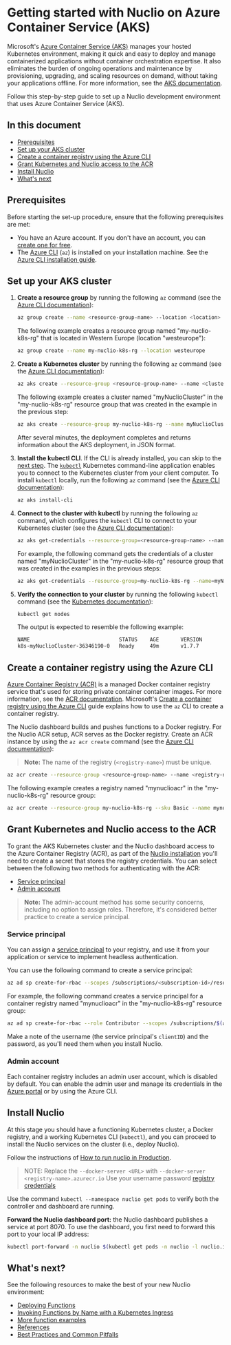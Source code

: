 # Getting started with Nuclio on Azure Container Service (AKS)

Microsoft's [Azure Container Service (AKS)](https://azure.microsoft.com/services/container-service/) manages your hosted Kubernetes environment, making it quick and easy to deploy and manage containerized applications without container orchestration expertise. 
It also eliminates the burden of ongoing operations and maintenance by provisioning, upgrading, and scaling resources on demand, without taking your applications offline. 
For more information, see the [AKS documentation](https://docs.microsoft.com/azure/aks/).

Follow this step-by-step guide to set up a Nuclio development environment that uses Azure Container Service (AKS).

## In this document

- [Prerequisites](#prerequisites)
- [Set up your AKS cluster](#set-up-your-aks-cluster)
- [Create a container registry using the Azure CLI](#create-a-container-registry-using-the-azure-cli)
- [Grant Kubernetes and Nuclio access to the ACR](#grant-kubernetes-and-nuclio-access-to-the-acr)
- [Install Nuclio](#install-nuclio)
- [What's next](#whats-next)

## Prerequisites

Before starting the set-up procedure, ensure that the following prerequisites are met:

- You have an Azure account. If you don't have an account, you can [create one for free](https://azure.microsoft.com/free/).
- The [Azure CLI](https://docs.microsoft.com/cli/azure/) (`az`) is installed on your installation machine.
    See the [Azure CLI installation guide](https://docs.microsoft.com/cli/azure/install-azure-cli).

## Set up your AKS cluster

1.  <a id="create-resource-group"></a>**Create a resource group** by running the following `az` command (see the [Azure CLI documentation](https://docs.microsoft.com/cli/azure/group#az_group_create)):

    ```sh
    az group create --name <resource-group-name> --location <location>
    ```

    The following example creates a resource group named "my-nuclio-k8s-rg" that is located in Western Europe (location "westeurope"):
    ```sh
    az group create --name my-nuclio-k8s-rg --location westeurope
    ```

2.  <a id="create-k8s-cluster"></a>**Create a Kubernetes cluster** by running the following `az` command (see the [Azure CLI documentation](https://docs.microsoft.com/cli/azure/aks#az_aks_create)):

    ```sh
    az aks create --resource-group <resource-group-name> --name <cluster-name> --node-count <number>
    ```

    The following example creates a cluster named "myNuclioCluster" in the "my-nuclio-k8s-rg" resource group that was created in the example in the previous step:
    ```sh
    az aks create --resource-group my-nuclio-k8s-rg --name myNuclioCluster --node-count 2 --generate-ssh-keys
    ```

    After several minutes, the deployment completes and returns information about the AKS deployment, in JSON format.

3.  <a id="install-kubectl-cli"></a>**Install the kubectl CLI**.
    If the CLI is already installed, you can skip to the [next step](#connect-aks-cluster-to-kubectl).
    The [`kubectl`](https://kubernetes.io/docs/user-guide/kubectl-overview/) Kubernetes command-line application enables you to connect to the Kubernetes cluster from your client computer.
    To install `kubectl` locally, run the following `az` command (see the [Azure CLI documentation](https://docs.microsoft.com/cli/azure/aks#az_aks_install_cli)):

    ```sh
    az aks install-cli
    ```

4.  <a id="connect-aks-cluster-to-kubectl"></a>**Connect to the cluster with kubectl** by running the following `az` command, which configures the `kubectl` CLI to connect to your Kubernetes cluster (see the [Azure CLI documentation](https://docs.microsoft.com/cli/azure/aks#az_aks_get_credentials)):

    ```sh
    az aks get-credentials --resource-group=<resource-group-name> --name=<cluster-name>
    ```

    For example, the following command gets the credentials of a cluster named "myNuclioCluster" in the "my-nuclio-k8s-rg" resource group that was created in the examples in the previous steps:
    ```sh
    az aks get-credentials --resource-group=my-nuclio-k8s-rg --name=myNuclioCluster
    ```

5.  <a id="verify-connection-to-cluster"></a>**Verify the connection to your cluster** by running the following `kubectl` command (see the [Kubernetes documentation](https://kubernetes.io/docs/reference/generated/kubectl/kubectl-commands#get)):

    ```sh
    kubectl get nodes
    ```

    The output is expected to resemble the following example:
    ```sh
    NAME                             STATUS    AGE       VERSION
    k8s-myNuclioCluster-36346190-0   Ready     49m       v1.7.7
    ```

## Create a container registry using the Azure CLI

[Azure Container Registry (ACR)](https://azure.microsoft.com/services/container-registry/) is a managed Docker container registry service that's used for storing private container container images.
For more information, see the [ACR documentation](https://docs.microsoft.com/azure/container-registry/).
Microsoft's [Create a container registry using the Azure CLI](https://docs.microsoft.com/azure/container-registry/container-registry-get-started-azure-cli) guide explains how to use the `az` CLI to create a container registry.

The Nuclio dashboard builds and pushes functions to a Docker registry. For the Nuclio ACR setup, ACR serves as the Docker registry. 
Create an ACR instance by using the `az acr create` command (see the [Azure CLI documentation](https://docs.microsoft.com/cli/azure/acr#az_acr_create)):
> **Note:** The name of the registry (`<registry-name>`) must be unique.
```sh
az acr create --resource-group <resource-group-name> --name <registry-name> --sku Basic
```

The following example creates a registry named "mynuclioacr" in the "my-nuclio-k8s-rg" resource group:
```sh
az acr create --resource-group my-nuclio-k8s-rg --sku Basic --name mynuclioacr
```

## Grant Kubernetes and Nuclio access to the ACR

To grant the AKS Kubernetes cluster and the Nuclio dashboard access to the Azure Container Registry (ACR), as part of the [Nuclio installation](#install-nuclio) you'll need to create a secret that stores the registry credentials.
You can select between the following two methods for authenticating with the ACR:

- [Service principal](#service-principal)
- [Admin account](#admin-account)

> **Note:** The admin-account method has some security concerns, including no option to assign roles.
> Therefore, it's considered better practice to create a service principal.

### Service principal

You can assign a [service principal](https://docs.microsoft.com/azure/active-directory/develop/active-directory-application-objects) to your registry, and use it from your application or service to implement headless authentication.

You can use the following command to create a service principal:

```sh
az ad sp create-for-rbac --scopes /subscriptions/<subscription-id>/resourcegroups/<resource-group-name>/providers/Microsoft.ContainerRegistry/registries/<registry-name> --role Contributor --name <service-prinicpal-name>
```

For example, the following command creates a service principal for a container registry named "mynuclioacr" in the "my-nuclio-k8s-rg" resource group:

```sh
az ad sp create-for-rbac --role Contributor --scopes /subscriptions/$(az account show --query id -o tsv)/resourcegroups/my-nuclio-k8s-rg/providers/Microsoft.ContainerRegistry/registries/mynuclioacr --name mynuclioacr-sp
```

Make a note of the username (the service principal's `clientID`) and the password, as you'll need them when you install Nuclio.

### Admin account

Each container registry includes an admin user account, which is disabled by default. You can enable the admin user and manage its credentials in the [Azure portal](https://docs.microsoft.com/azure/container-registry/container-registry-get-started-portal#create-a-container-registry) or by using the Azure CLI.

## Install Nuclio

At this stage you should have a functioning Kubernetes cluster, a Docker registry, and a working Kubernetes CLI (`kubectl`), and you can proceed to install the Nuclio services on the cluster (i.e., deploy Nuclio).

Follow the instructions of [How to run nuclio in Production](/docs/setup/k8s/running-in-production-k8s.md#the-preferred-deployment-method).

> NOTE:
> Replace the `--docker-server <URL>` with `--docker-server <registry-name>.azurecr.io`
> Use your username password [registry credentials](#grant-kubernetes-and-nuclio-access-to-the-acr)  

Use the command `kubectl --namespace nuclio get pods` to verify both the controller and dashboard are running.

**Forward the Nuclio dashboard port:** the Nuclio dashboard publishes a service at port 8070. To use the dashboard, you first need to forward this port to your local IP address:
```sh
kubectl port-forward -n nuclio $(kubectl get pods -n nuclio -l nuclio.io/app=dashboard -o jsonpath='{.items[0].metadata.name}') 8070:8070
```

## What's next?

See the following resources to make the best of your new Nuclio environment:

- [Deploying Functions](/docs/tasks/deploying-functions.md)
- [Invoking Functions by Name with a Kubernetes Ingress](/docs/concepts/k8s/function-ingress.md)
- [More function examples](/hack/examples/README.md)
- [References](/docs/reference)
- [Best Practices and Common Pitfalls](/docs/concepts/best-practices-and-common-pitfalls.md)
